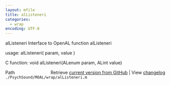 ```yaml
---
layout: mfile
title: alListeneri
categories:
  - wrap
encoding: UTF-8
---
```


alListeneri  Interface to OpenAL function alListeneri  

usage:  alListeneri( param, value )  

C function:  void alListeneri(ALenum param, ALint value)  


<div class="code_header" style="text-align:right;">
  <span style="float:left;">Path&nbsp;&nbsp;</span> <span class="counter">Retrieve <a href=
  "https://raw.github.com/Psychtoolbox-3/Psychtoolbox-3/beta/./PsychSound/MOAL/wrap/alListeneri.m">current version from GitHub</a> | View <a href=
  "https://github.com/Psychtoolbox-3/Psychtoolbox-3/commits/beta/./PsychSound/MOAL/wrap/alListeneri.m">changelog</a></span>
</div>
<div class="code">
  <code>./PsychSound/MOAL/wrap/alListeneri.m</code>
</div>
